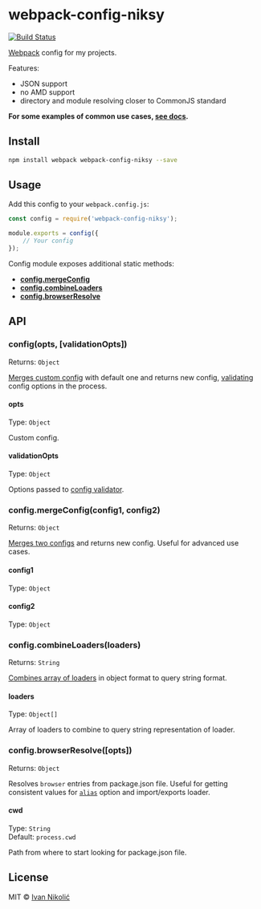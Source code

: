 # webpack-config-niksy

[![Build Status][ci-img]][ci]

[Webpack][webpack] config for my projects.

Features:

* JSON support
* no AMD support
* directory and module resolving closer to CommonJS standard

**For some examples of common use cases, [see docs][docs].**

## Install

```sh
npm install webpack webpack-config-niksy --save
```

## Usage

Add this config to your `webpack.config.js`:

```js
const config = require('webpack-config-niksy');

module.exports = config({
	// Your config
});
```

Config module exposes additional static methods:

* [**config.mergeConfig**](#configmergeconfigconfig1-config2)
* [**config.combineLoaders**](#configcombineloadersloaders)
* [**config.browserResolve**](#configbrowserresolveopts)

## API

### config(opts, [validationOpts])

Returns: `Object`

[Merges custom config][webpack-merge] with default one and returns new config, [validating][webpack-validator] config options in the process.

#### opts

Type: `Object`

Custom config.

#### validationOpts

Type: `Object`

Options passed to [config validator][webpack-validator].

### config.mergeConfig(config1, config2)

Returns: `Object`

[Merges two configs][webpack-merge] and returns new config. Useful for advanced use cases.

#### config1

Type: `Object`

#### config2

Type: `Object`

### config.combineLoaders(loaders)

Returns: `String`

[Combines array of loaders][webpack-combine-loaders] in object format to query string format.

#### loaders

Type: `Object[]`

Array of loaders to combine to query string representation of loader.

### config.browserResolve([opts])

Returns: `Object`

Resolves `browser` entries from package.json file. Useful for getting consistent values for [`alias`][webpack-resolve-alias] option and import/exports loader.

#### cwd

Type: `String`  
Default: `process.cwd`

Path from where to start looking for package.json file.

## License

MIT © [Ivan Nikolić](http://ivannikolic.com)

[ci]: https://travis-ci.org/niksy/webpack-config-niksy
[ci-img]: https://img.shields.io/travis/niksy/webpack-config-niksy.svg
[webpack]: https://webpack.github.io/
[webpack-merge]: https://github.com/survivejs/webpack-merge
[webpack-validator]: https://github.com/js-dxtools/webpack-validator
[webpack-combine-loaders]: https://github.com/jsdf/webpack-combine-loaders
[webpack-resolve-alias]: https://webpack.github.io/docs/configuration.html#resolve-alias
[docs]: docs/README.md
